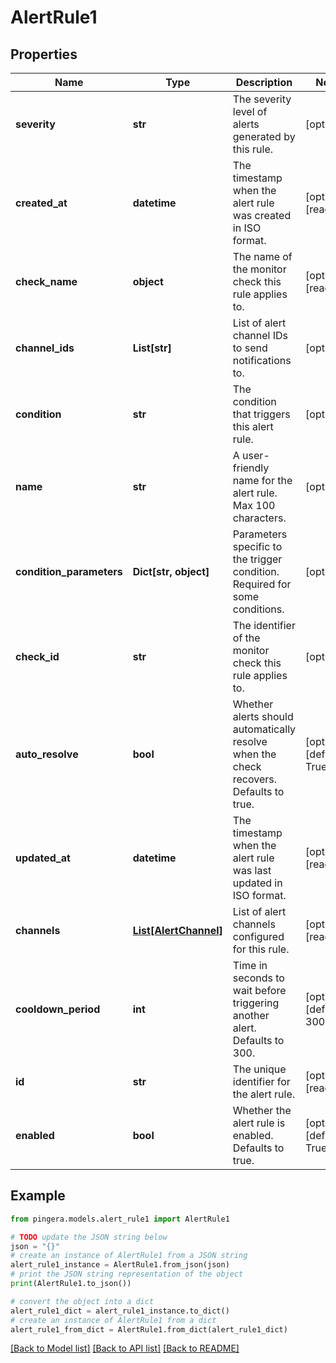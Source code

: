 # AlertRule1


## Properties

Name | Type | Description | Notes
------------ | ------------- | ------------- | -------------
**severity** | **str** | The severity level of alerts generated by this rule. | [optional] 
**created_at** | **datetime** | The timestamp when the alert rule was created in ISO format. | [optional] [readonly] 
**check_name** | **object** | The name of the monitor check this rule applies to. | [optional] [readonly] 
**channel_ids** | **List[str]** | List of alert channel IDs to send notifications to. | [optional] 
**condition** | **str** | The condition that triggers this alert rule. | [optional] 
**name** | **str** | A user-friendly name for the alert rule. Max 100 characters. | [optional] 
**condition_parameters** | **Dict[str, object]** | Parameters specific to the trigger condition. Required for some conditions. | [optional] 
**check_id** | **str** | The identifier of the monitor check this rule applies to. | [optional] 
**auto_resolve** | **bool** | Whether alerts should automatically resolve when the check recovers. Defaults to true. | [optional] [default to True]
**updated_at** | **datetime** | The timestamp when the alert rule was last updated in ISO format. | [optional] [readonly] 
**channels** | [**List[AlertChannel]**](AlertChannel.md) | List of alert channels configured for this rule. | [optional] [readonly] 
**cooldown_period** | **int** | Time in seconds to wait before triggering another alert. Defaults to 300. | [optional] [default to 300]
**id** | **str** | The unique identifier for the alert rule. | [optional] [readonly] 
**enabled** | **bool** | Whether the alert rule is enabled. Defaults to true. | [optional] [default to True]

## Example

```python
from pingera.models.alert_rule1 import AlertRule1

# TODO update the JSON string below
json = "{}"
# create an instance of AlertRule1 from a JSON string
alert_rule1_instance = AlertRule1.from_json(json)
# print the JSON string representation of the object
print(AlertRule1.to_json())

# convert the object into a dict
alert_rule1_dict = alert_rule1_instance.to_dict()
# create an instance of AlertRule1 from a dict
alert_rule1_from_dict = AlertRule1.from_dict(alert_rule1_dict)
```
[[Back to Model list]](../README.md#documentation-for-models) [[Back to API list]](../README.md#documentation-for-api-endpoints) [[Back to README]](../README.md)


